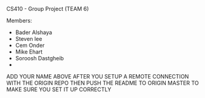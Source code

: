CS410 - Group Project (TEAM 6)

Members:
- Bader Alshaya
- Steven lee
- Cem Onder
- Mike Ehart
- Soroosh Dastgheib
-

ADD YOUR NAME ABOVE AFTER YOU SETUP A REMOTE CONNECTION WITH THE ORIGIN REPO
THEN PUSH THE README TO ORIGIN MASTER TO MAKE SURE YOU SET IT UP CORRECTLY

